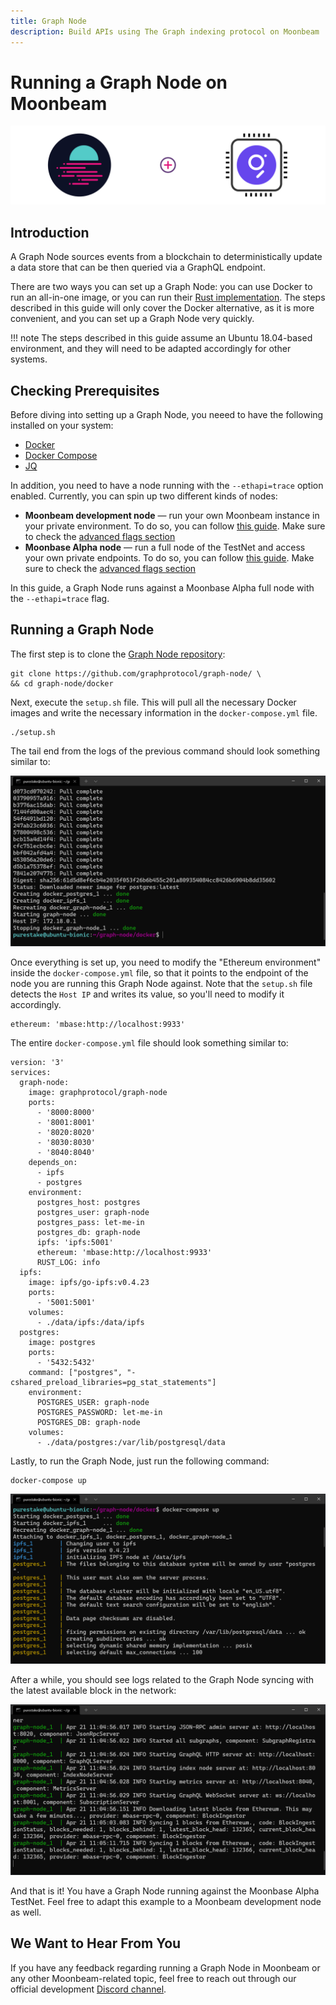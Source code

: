 ```yaml
---
title: Graph Node
description: Build APIs using The Graph indexing protocol on Moonbeam
---
```


# Running a Graph Node on Moonbeam

![The Graph Node on Moonbeam](/images/thegraph/thegraphnode-banner.png)

## Introduction

A Graph Node sources events from a blockchain to deterministically update a data store that can be then queried via a GraphQL endpoint.

There are two ways you can set up a Graph Node: you can use Docker to run an all-in-one image, or you can run their [Rust implementation](https://github.com/graphprotocol/graph-node). The steps described in this guide will only cover the Docker alternative, as it is more convenient, and you can set up a Graph Node very quickly.

!!! note
    The steps described in this guide assume an Ubuntu 18.04-based environment, and they will need to be adapted accordingly for other systems.

## Checking Prerequisites

Before diving into setting up a Graph Node, you neeed to have the following installed on your system:

 - [Docker](https://docs.docker.com/get-docker/)
 - [Docker Compose](https://docs.docker.com/compose/install/)
 - [JQ](https://stedolan.github.io/jq/download/)

In addition, you need to have a node running with the `--ethapi=trace` option enabled. Currently, you can spin up two different kinds of nodes:

 - **Moonbeam development node** — run your own Moonbeam instance in your private environment. To do so, you can follow [this guide](/getting-started/local-node/setting-up-a-node/). Make sure to check the [advanced flags section](/getting-started/local-node/setting-up-a-node/#advanced-flags-and-options)
 - **Moonbase Alpha node** — run a full node of the TestNet and access your own private endpoints. To do so, you can follow [this guide](/node-operators/networks/full-node/). Make sure to check the [advanced flags section](/node-operators/networks/full-node/#advanced-flags-and-options)

In this guide, a Graph Node runs against a Moonbase Alpha full node with the `--ethapi=trace` flag.

## Running a Graph Node

The first step is to clone the [Graph Node repository](https://github.com/graphprotocol/graph-node/):

```
git clone https://github.com/graphprotocol/graph-node/ \
&& cd graph-node/docker
```

Next, execute the `setup.sh` file. This will pull all the necessary Docker images and write the necessary information in the `docker-compose.yml` file.

```
./setup.sh
```

The tail end from the logs of the previous command should look something similar to:

![Graph Node setup](/images/thegraph/thegraphnode-images1.png)

Once everything is set up, you need to modify the "Ethereum environment" inside the `docker-compose.yml` file, so that it points to the endpoint of the node you are running this Graph Node against. Note that the `setup.sh` file detects the `Host IP` and writes its value, so you'll need to modify it accordingly.

```
ethereum: 'mbase:http://localhost:9933'
```

The entire `docker-compose.yml` file should look something similar to:

```
version: '3'
services:
  graph-node:
    image: graphprotocol/graph-node
    ports:
      - '8000:8000'
      - '8001:8001'
      - '8020:8020'
      - '8030:8030'
      - '8040:8040'
    depends_on:
      - ipfs
      - postgres
    environment:
      postgres_host: postgres
      postgres_user: graph-node
      postgres_pass: let-me-in
      postgres_db: graph-node
      ipfs: 'ipfs:5001'
      ethereum: 'mbase:http://localhost:9933'
      RUST_LOG: info
  ipfs:
    image: ipfs/go-ipfs:v0.4.23
    ports:
      - '5001:5001'
    volumes:
      - ./data/ipfs:/data/ipfs
  postgres:
    image: postgres
    ports:
      - '5432:5432'
    command: ["postgres", "-cshared_preload_libraries=pg_stat_statements"]
    environment:
      POSTGRES_USER: graph-node
      POSTGRES_PASSWORD: let-me-in
      POSTGRES_DB: graph-node
    volumes:
      - ./data/postgres:/var/lib/postgresql/data
```

Lastly, to run the Graph Node, just run the following command:

```
docker-compose up
```

![Graph Node compose up](/images/thegraph/thegraphnode-images2.png)

After a while, you should see logs related to the Graph Node syncing with the latest available block in the network:

![Graph Node logs](/images/thegraph/thegraphnode-images3.png)

And that is it! You have a Graph Node running against the Moonbase Alpha TestNet. Feel free to adapt this example to a Moonbeam development node as well.

## We Want to Hear From You

If you have any feedback regarding running a Graph Node in Moonbeam or any other Moonbeam-related topic, feel free to reach out through our official development [Discord channel](https://discord.gg/PfpUATX).